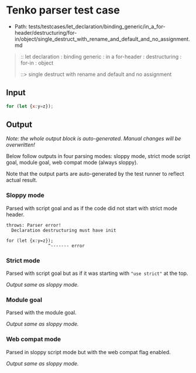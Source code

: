 # Tenko parser test case

- Path: tests/testcases/let_declaration/binding_generic/in_a_for-header/destructuring/for-in/object/single_destruct_with_rename_and_default_and_no_assignment.md

> :: let declaration : binding generic : in a for-header : destructuring : for-in : object
>
> ::> single destruct with rename and default and no assignment

## Input

`````js
for (let {x:y=z});
`````

## Output

_Note: the whole output block is auto-generated. Manual changes will be overwritten!_

Below follow outputs in four parsing modes: sloppy mode, strict mode script goal, module goal, web compat mode (always sloppy).

Note that the output parts are auto-generated by the test runner to reflect actual result.

### Sloppy mode

Parsed with script goal and as if the code did not start with strict mode header.

`````
throws: Parser error!
  Declaration destructuring must have init

for (let {x:y=z});
                ^------- error
`````

### Strict mode

Parsed with script goal but as if it was starting with `"use strict"` at the top.

_Output same as sloppy mode._

### Module goal

Parsed with the module goal.

_Output same as sloppy mode._

### Web compat mode

Parsed in sloppy script mode but with the web compat flag enabled.

_Output same as sloppy mode._
